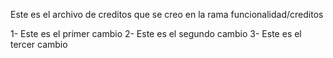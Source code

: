 Este es el archivo de creditos que se creo en la rama funcionalidad/creditos

1- Este es el primer cambio
2- Este es el segundo cambio
3- Este es el tercer cambio
